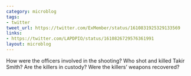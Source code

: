 ```yaml
---
category: microblog
tags:
- twitter
tweet_url: https://twitter.com/ExMember/status/1610831925329133569
links:
- https://twitter.com/LAPDPIO/status/1610826729576361991
layout: microblog
---
```

How were the officers involved in the shooting? Who shot and killed Takir Smith? Are the killers in custody? Were the killers’ weapons recovered?
